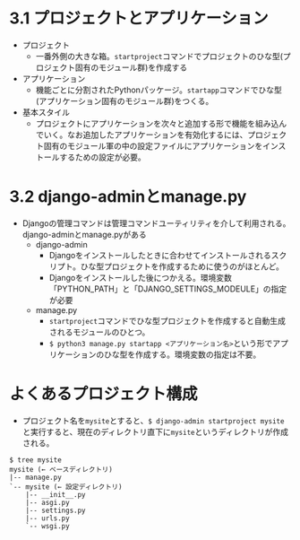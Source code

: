 # 3.1 プロジェクトとアプリケーション
- プロジェクト
  - 一番外側の大きな箱。`startproject`コマンドでプロジェクトのひな型(プロジェクト固有のモジュール群)を作成する
- アプリケーション
  - 機能ごとに分割されたPythonパッケージ。`startapp`コマンドでひな型(アプリケーション固有のモジュール群)をつくる。
- 基本スタイル
  - プロジェクトにアプリケーションを次々と追加する形で機能を組み込んでいく。なお追加したアプリケーションを有効化するには、プロジェクト固有のモジュール軍の中の設定ファイルにアプリケーションをインストールするための設定が必要。

# 3.2 django-adminとmanage.py
- Djangoの管理コマンドは管理コマンドユーティリティを介して利用される。django-adminとmanage.pyがある
  - django-admin
    - Djangoをインストールしたときに合わせてインストールされるスクリプト。ひな型プロジェクトを作成するために使うのがほとんど。
    - Djangoをインストールした後につかえる。環境変数「PYTHON_PATH」と「DJANGO_SETTINGS_MODEULE」の指定が必要
  - manage.py
    - `startproject`コマンドでひな型プロジェクトを作成すると自動生成されるモジュールのひとつ。
    - `$ python3 manage.py startapp <アプリケーション名>`という形でアプリケーションのひな型を作成する。環境変数の指定は不要。

# よくあるプロジェクト構成
- プロジェクト名を`mysite`とすると、`$ django-admin startproject mysite`と実行すると、現在のディレクトリ直下に`mysite`というディレクトリが作成される。
```
$ tree mysite
mysite (← ベースディレクトリ)
|-- manage.py
`-- mysite (← 設定ディレクトリ)
    |-- __init__.py
    |-- asgi.py
    |-- settings.py
    |-- urls.py
    `-- wsgi.py
```
